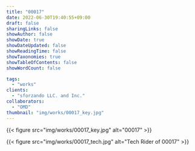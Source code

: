 ```yaml
---
title: "00017"
date: 2022-06-30T19:40:55+09:00
draft: false
sharingLinks: false
showAuthor: false
showDate: true
showDateUpdated: false
showReadingTime: false
showTaxonomies: true
showTableOfContents: false
showWordCount: false

tags:
  - "works"
clients:
  - "sforzando LLC. and Inc."
collaborators:
  - "OMD"
thumbnail: "img/works/00017_key.jpg"
---
```


{{< figure src="img/works/00017_key.jpg" alt="00017" >}}

{{< figure src="img/works/00017_tech.jpg" alt="Tech Rider of 00017" >}}
